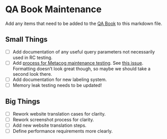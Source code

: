 # QA Book Maintenance

Add any items that need to be added to the [QA Book](https://github.com/phetsims/QA/blob/main/doc/qa-book.md) to this
markdown file.

## Small Things

- [ ] Add documentation of any useful query parameters not necessarily used in RC testing.
- [ ] Add [process for Metacog maintenance testing](https://github.com/phetsims/QA/issues/187#issue-360088338). See
  [this issue](https://github.com/phetsims/QA/issues/191). Formatting doesn’t look great though, so maybe we should take
  a second look there.
- [ ] Add documentation for new labeling system.
- [ ] Memory leak testing needs to be updated!

## Big Things

- [ ] Rework website translation cases for clarity.
- [ ] Rework screenshot process for clarity.
- [ ] Add new website translation steps.
- [ ] Define performance requirements more clearly.
